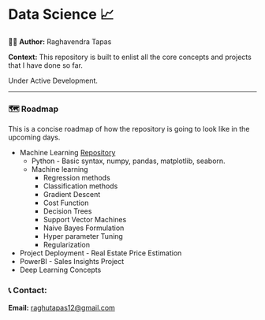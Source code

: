 # Data Science :chart_with_upwards_trend:

:raising_hand_man: <b> Author:</b> Raghavendra Tapas

<b> Context:</b> This repository is built to enlist all the core concepts and projects that I have done so far. 

Under Active Development.

---

### :world_map: Roadmap

This is a concise roadmap of how the repository is going to look like in the upcoming days.

- Machine Learning [Repository](https://github.com/Napster8/Data-Science/tree/Napster8/Machine-Learning)
  - Python - Basic syntax, numpy, pandas, matplotlib, seaborn.
  - Machine learning
    - Regression methods
    - Classification methods
    - Gradient Descent
    - Cost Function
    - Decision Trees
    - Support Vector Machines
    - Naive Bayes Formulation
    - Hyper parameter Tuning
    - Regularization
- Project Deployment - Real Estate Price Estimation
- PowerBI - Sales Insights Project
- Deep Learning Concepts

### :telephone_receiver: Contact:

<b>Email:</b> raghutapas12@gmail.com

